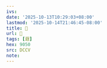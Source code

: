 ```yaml
---
ivs:
date: '2025-10-13T10:29:03+08:00'
lastmod: '2025-10-14T21:46:45-08:00'
title: 􂀲
url: 􂀲
tags: [遐]
hex: 9050
src: DCCV
note:
---
```

